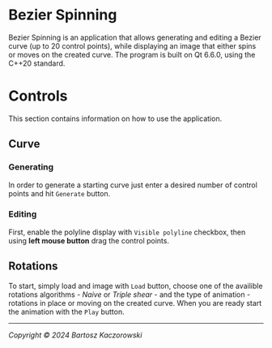 # Bezier Spinning
Bezier Spinning is an application that allows generating and editing a Bezier curve (up to 20 control points), while displaying an image that either spins or moves on the created curve. The program is built on Qt 6.6.0, using the C++20 standard.

# Controls
This section contains information on how to use the application.

## Curve
### Generating
In order to generate a starting curve just enter a desired number of control points and hit `Generate` button.

### Editing
First, enable the polyline display with `Visible polyline` checkbox, then using **left mouse button** drag the control points.

## Rotations
To start, simply load and image with `Load` button, choose one of the availible rotations algorithms - *Naive* or *Triple shear* - and the type of animation - rotations in place or moving on the created curve. When you are ready start the animation with the `Play` button. 

---
*Copyright © 2024 Bartosz Kaczorowski*
